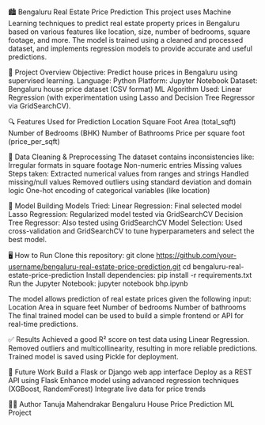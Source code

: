 🏙️ Bengaluru Real Estate Price Prediction
This project uses Machine Learning techniques to predict real estate property prices in Bengaluru based on various features like location, size, number of bedrooms, square footage, and more. The model is trained using a cleaned and processed dataset, and implements regression models to provide accurate and useful predictions.

📌 Project Overview
Objective: Predict house prices in Bengaluru using supervised learning.
Language: Python
Platform: Jupyter Notebook
Dataset: Bengaluru house price dataset (CSV format)
ML Algorithm Used: Linear Regression (with experimentation using Lasso and Decision Tree Regressor via GridSearchCV).

🔍 Features Used for Prediction
Location
Square Foot Area (total_sqft)
Number of Bedrooms (BHK)
Number of Bathrooms
Price per square foot (price_per_sqft)

🧹 Data Cleaning & Preprocessing
The dataset contains inconsistencies like:
Irregular formats in square footage
Non-numeric entries
Missing values
Steps taken:
Extracted numerical values from ranges and strings
Handled missing/null values
Removed outliers using standard deviation and domain logic
One-hot encoding of categorical variables (like location)

🧠 Model Building
Models Tried:
Linear Regression: Final selected model
Lasso Regression: Regularized model tested via GridSearchCV
Decision Tree Regressor: Also tested using GridSearchCV
Model Selection:
Used cross-validation and GridSearchCV to tune hyperparameters and select the best model.

🖥️ How to Run
Clone this repository:
git clone https://github.com/your-username/bengaluru-real-estate-price-prediction.git
cd bengaluru-real-estate-price-prediction
Install dependencies:
pip install -r requirements.txt
Run the Jupyter Notebook:
jupyter notebook bhp.ipynb

The model allows prediction of real estate prices given the following input:
Location
Area in square feet
Number of bedrooms
Number of bathrooms
The final trained model can be used to build a simple frontend or API for real-time predictions.

✅ Results
Achieved a good R² score on test data using Linear Regression.
Removed outliers and multicollinearity, resulting in more reliable predictions.
Trained model is saved using Pickle for deployment.

🚀 Future Work
Build a Flask or Django web app interface
Deploy as a REST API using Flask
Enhance model using advanced regression techniques (XGBoost, RandomForest)
Integrate live data for price trends

👩‍💻 Author
Tanuja Mahendrakar
Bengaluru House Price Prediction ML Project










